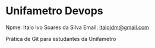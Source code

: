 # Unifametro Devops

Npme: Italo Ivo Soares da Silva
Email: italojdm@gmail.com

Prática de Git para estudantes da Unifametro
